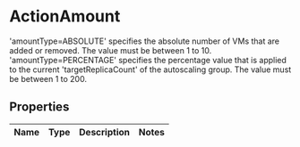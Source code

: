 # ActionAmount

'amountType=ABSOLUTE' specifies the absolute number of VMs that are added or removed. The value must be between 1 to 10.   'amountType=PERCENTAGE' specifies the percentage value that is applied to the current 'targetReplicaCount' of the autoscaling group. The value must be between 1 to 200.
## Properties
| Name | Type | Description | Notes |
| ------------ | ------------- | ------------- | ------------- |



